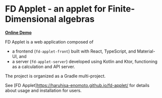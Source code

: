 # FD Applet - an applet for Finite-Dimensional algebras

[**Online Demo**](https://fd-applet.dt.r.appspot.com/)

FD Applet is a web application composed of

- a frontend (`fd-applet-front`) built with React, TypeScript, and Material-UI, and
- a server (`fd-applet-server`) developed using Kotlin and Ktor, functioning as a calculation and API server.

The project is organized as a Gradle multi-project.

See [FD Applet]<https://haruhisa-enomoto.github.io/fd-applet/> for details about usage and installation for users.
